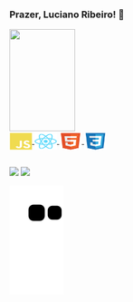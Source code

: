 ### Prazer, Luciano Ribeiro! 👋
<div align="justify">
  <a href="https://github.com/lucianorib5/">
  <img height="180em" width="48%" src="https://github-readme-stats.vercel.app/api?username=lucianorib5&show_icons=true&theme=noctis_minimus&include_all_commits=true&count_private=true"/>
<!--   <img height="180em" width="48%" src="https://github-readme-stats.vercel.app/api/top-langs/?username=lucianorib5&layout=compact&langs_count=7&theme=noctis_minimus"/>
</div> -->
  
<div style="display: inline_block">
  <img align="center" alt="Luciano-Js" height="30" width="40" src="https://raw.githubusercontent.com/devicons/devicon/master/icons/javascript/javascript-plain.svg">
  <img align="center" alt="Luciano-React" height="30" width="40" src="https://raw.githubusercontent.com/devicons/devicon/master/icons/react/react-original.svg">
  <img align="center" alt="Luciano-HTML" height="30" width="40" src="https://raw.githubusercontent.com/devicons/devicon/master/icons/html5/html5-original.svg">
  <img align="center" alt="Luciano-CSS" height="30" width="40" src="https://raw.githubusercontent.com/devicons/devicon/master/icons/css3/css3-original.svg">
</div>
  
  ##

<div>
  <a href="https://www.instagram.com/luciano.r.d.santos" target="_blank"><img src="https://img.shields.io/badge/-Instagram-%23E4405F?style=for-the-badge&logo=instagram&logoColor=white" target="_blank"></a>  
  <a href="https://www.linkedin.com/in/lucianorib5/" target="_blank"><img src="https://img.shields.io/badge/LinkedIn-0077B5?style=for-the-badge&logo=linkedin&logoColor=white"></a>   
</div>

 ![Snake animation](https://github.com/lucianorib5/lucianorib5/blob/output/github-contribution-grid-snake.svg)
